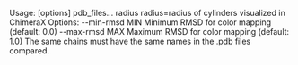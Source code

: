 Usage: [options] pdb_files... radius
radius=radius of cylinders visualized in ChimeraX
Options:
--min-rmsd MIN    Minimum RMSD for color mapping (default: 0.0)
--max-rmsd MAX    Maximum RMSD for color mapping (default: 1.0)
The same chains must have the same names in the .pdb files compared. 
